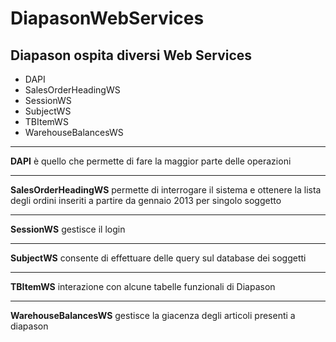 DiapasonWebServices
==============

Diapason ospita diversi Web Services
--------------

- DAPI 
- SalesOrderHeadingWS
- SessionWS
- SubjectWS
- TBItemWS
- WarehouseBalancesWS

- - -
**DAPI** è quello che permette di fare la maggior parte delle operazioni

- - -
**SalesOrderHeadingWS** permette di interrogare il sistema e ottenere la lista degli ordini inseriti a partire da gennaio 2013 per singolo soggetto

- - -
**SessionWS** gestisce il login

- - -
**SubjectWS** consente di effettuare delle query sul database dei soggetti

- - -
**TBItemWS** interazione con alcune tabelle funzionali di Diapason

- - -
**WarehouseBalancesWS** gestisce la giacenza degli articoli presenti a diapason
